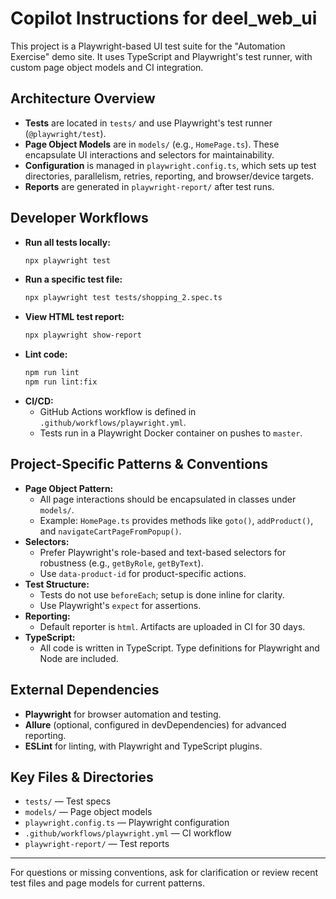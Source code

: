 # Copilot Instructions for deel_web_ui

This project is a Playwright-based UI test suite for the "Automation Exercise" demo site. It uses TypeScript and Playwright's test runner, with custom page object models and CI integration.

## Architecture Overview
- **Tests** are located in `tests/` and use Playwright's test runner (`@playwright/test`).
- **Page Object Models** are in `models/` (e.g., `HomePage.ts`). These encapsulate UI interactions and selectors for maintainability.
- **Configuration** is managed in `playwright.config.ts`, which sets up test directories, parallelism, retries, reporting, and browser/device targets.
- **Reports** are generated in `playwright-report/` after test runs.

## Developer Workflows
- **Run all tests locally:**
  ```sh
  npx playwright test
  ```
- **Run a specific test file:**
  ```sh
  npx playwright test tests/shopping_2.spec.ts
  ```
- **View HTML test report:**
  ```sh
  npx playwright show-report
  ```
- **Lint code:**
  ```sh
  npm run lint
  npm run lint:fix
  ```
- **CI/CD:**
  - GitHub Actions workflow is defined in `.github/workflows/playwright.yml`.
  - Tests run in a Playwright Docker container on pushes to `master`.

## Project-Specific Patterns & Conventions
- **Page Object Pattern:**
  - All page interactions should be encapsulated in classes under `models/`.
  - Example: `HomePage.ts` provides methods like `goto()`, `addProduct()`, and `navigateCartPageFromPopup()`.
- **Selectors:**
  - Prefer Playwright's role-based and text-based selectors for robustness (e.g., `getByRole`, `getByText`).
  - Use `data-product-id` for product-specific actions.
- **Test Structure:**
  - Tests do not use `beforeEach`; setup is done inline for clarity.
  - Use Playwright's `expect` for assertions.
- **Reporting:**
  - Default reporter is `html`. Artifacts are uploaded in CI for 30 days.
- **TypeScript:**
  - All code is written in TypeScript. Type definitions for Playwright and Node are included.

## External Dependencies
- **Playwright** for browser automation and testing.
- **Allure** (optional, configured in devDependencies) for advanced reporting.
- **ESLint** for linting, with Playwright and TypeScript plugins.

## Key Files & Directories
- `tests/` — Test specs
- `models/` — Page object models
- `playwright.config.ts` — Playwright configuration
- `.github/workflows/playwright.yml` — CI workflow
- `playwright-report/` — Test reports

---

For questions or missing conventions, ask for clarification or review recent test files and page models for current patterns.
